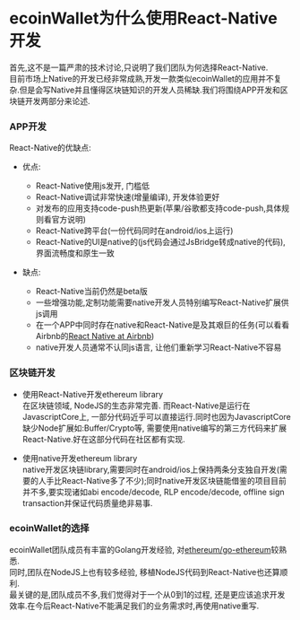 # ecoinWallet为什么使用React-Native开发
首先,这不是一篇严肃的技术讨论,只说明了我们团队为何选择React-Native.  
目前市场上Native的开发已经非常成熟,开发一款类似ecoinWallet的应用并不复杂.但是会写Native并且懂得区块链知识的开发人员稀缺.我们将围绕APP开发和区块链开发两部分来论述.

### APP开发
React-Native的优缺点:
- 优点:
  - React-Native使用js发开, 门槛低
  - React-Native调试非常快速(增量编译), 开发体验更好
  - 对发布的应用支持code-push热更新(苹果/谷歌都支持code-push,具体规则看官方说明)
  - React-Native跨平台(一份代码同时在android/ios上运行)
  - React-Native的UI是native的(js代码会通过JsBridge转成native的代码), 界面流畅度和原生一致

- 缺点:
  - React-Native当前仍然是beta版
  - 一些增强功能,定制功能需要native开发人员特别编写React-Native扩展供js调用
  - 在一个APP中同时存在native和React-Native是及其艰巨的任务(可以看看Airbnb的[React Native at Airbnb](https://medium.com/airbnb-engineering/react-native-at-airbnb-f95aa460be1c))
  - native开发人员通常不认同js语言, 让他们重新学习React-Native不容易

### 区块链开发
- 使用React-Native开发ethereum library  
在区块链领域, NodeJS的生态非常完善. 而React-Native是运行在JavascriptCore上, 一部分代码近乎可以直接运行.同时也因为JavascriptCore缺少Node扩展如:Buffer/Crypto等, 需要使用native编写的第三方代码来扩展React-Native.好在这部分代码在社区都有实现.

- 使用native开发ethereum library  
native开发区块链library,需要同时在android/ios上保持两条分支独自开发(需要的人手比React-Native多了不少);同时native开发区块链能借鉴的项目目前并不多,要实现诸如abi encode/decode, RLP encode/decode, offline sign transaction并保证代码质量绝非易事.

### ecoinWallet的选择
ecoinWallet团队成员有丰富的Golang开发经验, 对[ethereum/go-ethereum](https://github.com/ethereum/go-ethereum)较熟悉.  
同时,团队在NodeJS上也有较多经验, 移植NodeJS代码到React-Native也还算顺利.  
最关键的是,团队成员不多,我们觉得对于一个从0到1的过程, 还是更应该追求开发效率.在今后React-Native不能满足我们的业务需求时,再使用native重写.

